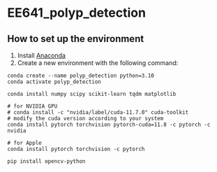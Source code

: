# EE641_polyp_detection

## How to set up the environment
1. Install [Anaconda](https://www.anaconda.com/products/individual)
2. Create a new environment with the following command:
```
conda create --name polyp_detection python=3.10
conda activate polyp_detection

conda install numpy scipy scikit-learn tqdm matplotlib

# for NVIDIA GPU
# conda install -c "nvidia/label/cuda-11.7.0" cuda-toolkit
# modify the cuda version according to your system
conda install pytorch torchvision pytorch-cuda=11.8 -c pytorch -c nvidia

# for Apple
conda install pytorch torchvision -c pytorch

pip install opencv-python
```